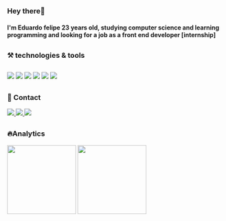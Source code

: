 ### Hey there👋

#### I'm Eduardo felipe 23 years old, studying computer science and learning programming and looking for a job as a front end developer [internship]

##

### ⚒ technologies & tools
##
<div align="left">
    <img src="https://img.shields.io/badge/HTML5-E34F26?style=for-the-badge&logoColor=white" target="_blank">
    <img src="https://img.shields.io/badge/CSS3-1572B6?style=for-the-badge&logo=css3&logoColor=white" target="_blank">
    <img src="https://img.shields.io/badge/JavaScript-F7DF1E?style=for-the-badge&logo=javascript&logoColor=black" target="_blank">
    <img src="https://img.shields.io/badge/React-61DAFB?style=for-the-badge&logo=React&logoColor=white" target="_blank">
    <img src="https://img.shields.io/badge/TypeScript-007ACC?style=for-the-badge&logo=typescript&logoColor=white" target="_blank">
    <img src="https://img.shields.io/badge/GitHub-100000?style=for-the-badge&logo=github&logoColor=white" target="_blank">  
</div>

##

### 🙋 Contact

<div align="left">
    <a href="mailto: edufelipe.232@hotmail.com" target="_blank">
      <img src="https://img.shields.io/badge/Microsoft_Outlook-0078D4?style=for-the-badge&logo=microsoft-outlook&logoColor=white" target="_blank">
    </a>
     <a href="https://www.linkedin.com/in/eduardo-felipe-812101211/" target="_blank">
      <img src="https://img.shields.io/badge/LinkedIn-0077B5?style=for-the-badge&logo=linkedin&logoColor=white" target="_blank">
    </a>
    <a href="https://wa.me/5511977385103" target="_blank">
      <img src="https://img.shields.io/badge/WhatsApp-25D366?style=for-the-badge&logo=whatsapp&logoColor=white" target="_blank">
    </a>
  
</div>  

##

### 🔥Analytics

  <div align="left">
    <img height="160em" src="https://github-readme-stats.vercel.app/api?username=EduardoF3lipe&show_icons=true&theme=cobalt&include_all_commits=true&count_private=true%22/">
    <img height="160em" src="https://github-readme-stats.vercel.app/api/top-langs/?username=EduardoF3lipe&layout=compact&langs_count=7&theme=cobalt"/>
 </div>
 
 
